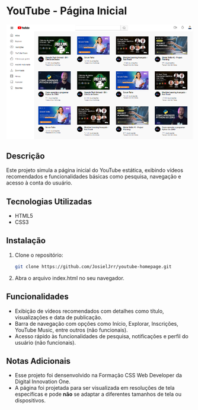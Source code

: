 # YouTube - Página Inicial

<p align="center">
  <img src="assets/images/homepage.PNG" alt="Interface do YouTube" width=600px>
</p>

## Descrição
Este projeto simula a página inicial do YouTube estática, exibindo vídeos recomendados e funcionalidades básicas como pesquisa, navegação e acesso à conta do usuário.

## Tecnologias Utilizadas
- HTML5
- CSS3

## Instalação
1. Clone o repositório:
   ```bash
   git clone https://github.com/JosielJrr/youtube-homepage.git
2. Abra o arquivo index.html no seu navegador.

## Funcionalidades
- Exibição de vídeos recomendados com detalhes como título, visualizações e data de publicação.
- Barra de navegação com opções como Início, Explorar, Inscrições, YouTube Music, entre outros (não funcionais).
- Acesso rápido às funcionalidades de pesquisa, notificações e perfil do usuário (não funcionais).

## Notas Adicionais
- Esse projeto foi densenvolvido na Formação CSS Web Developer da Digital Innovation One.
- A página foi projetada para ser visualizada em resoluções de tela específicas e pode **não** se adaptar a diferentes tamanhos de tela ou dispositivos.
